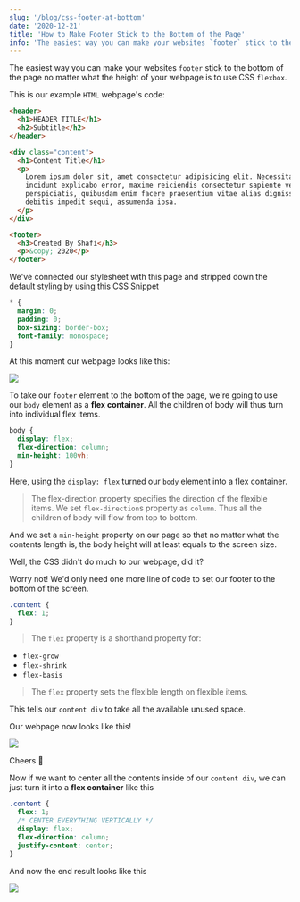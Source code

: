 ```yaml
---
slug: '/blog/css-footer-at-bottom'
date: '2020-12-21'
title: 'How to Make Footer Stick to the Bottom of the Page'
info: 'The easiest way you can make your websites `footer` stick to the bottom of the page no matter what the height of your webpage is to use CSS `flex-box`.'
---
```


The easiest way you can make your websites `footer` stick to the bottom of the page no matter what the height of your webpage is to use CSS `flexbox`.

This is our example `HTML` webpage's code:

```html
<header>
  <h1>HEADER TITLE</h1>
  <h2>Subtitle</h2>
</header>

<div class="content">
  <h1>Content Title</h1>
  <p>
    Lorem ipsum dolor sit, amet consectetur adipisicing elit. Necessitatibus
    incidunt explicabo error, maxime reiciendis consectetur sapiente velit
    perspiciatis, quibusdam enim facere praesentium vitae alias dignissimos
    debitis impedit sequi, assumenda ipsa.
  </p>
</div>

<footer>
  <h3>Created By Shafi</h3>
  <p>&copy; 2020</p>
</footer>
```

We've connected our stylesheet with this page and stripped down the default styling by using this CSS Snippet

```css
* {
  margin: 0;
  padding: 0;
  box-sizing: border-box;
  font-family: monospace;
}
```

At this moment our webpage looks like this:

![](https://i.imgur.com/uCyd0CU.png?)

To take our `footer` element to the bottom of the page, we're going to use our `body` element as a **flex container**. All the children of body will thus turn into individual flex items.

```css
body {
  display: flex;
  flex-direction: column;
  min-height: 100vh;
}
```

Here, using the `display: flex` turned our `body` element into a flex container.

> The flex-direction property specifies the direction of the flexible items.
> We set `flex-direction`s property as `column`. Thus all the children of body will flow from top to bottom.

And we set a `min-height` property on our page so that no matter what the contents length is, the body height will at least equals to the screen size.

Well, the CSS didn't do much to our webpage, did it?

Worry not! We'd only need one more line of code to set our footer to the bottom of the screen.

```css
.content {
  flex: 1;
}
```

> The `flex` property is a shorthand property for:

- `flex-grow`
- `flex-shrink`
- `flex-basis`

> The `flex` property sets the flexible length on flexible items.

This tells our `content div` to take all the available unused space.

Our webpage now looks like this!

![](https://i.imgur.com/EFqQDOT.png?1)

Cheers 🎉

Now if we want to center all the contents inside of our `content div`, we can just turn it into a **flex container** like this

```css
.content {
  flex: 1;
  /* CENTER EVERYTHING VERTICALLY */
  display: flex;
  flex-direction: column;
  justify-content: center;
}
```

And now the end result looks like this

![](https://i.imgur.com/sxnIYKb.png)
